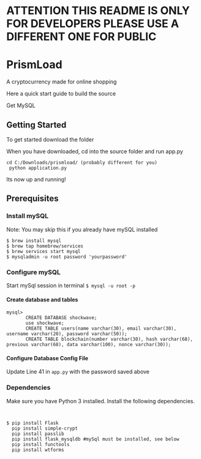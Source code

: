 # ATTENTION THIS README IS ONLY FOR DEVELOPERS PLEASE USE A DIFFERENT ONE FOR PUBLIC
# PrismLoad
A cryptocurrency made for online shopping

Here a quick start guide to build the source



Get MySQL


## Getting Started
To get started download the folder



When you have downloaded, cd into the source folder and run app.py
```
cd C:/Downloads/prismload/ (probably different for you)
 python application.py
```
Its now up and running!

## Prerequisites

### Install mySQL
Note: You may skip this if you already have mySQL installed
```
$ brew install mysql 
$ brew tap homebrew/services
$ brew services start mysql
$ mysqladmin -u root password 'yourpassword' 
```

### Configure mySQL 
Start mySql session in terminal
```$ mysql -u root -p```

#### Create database and tables
``` 
mysql> 
       CREATE DATABASE shockwave;
       use shockwave;
       CREATE TABLE users(name varchar(30), email varchar(30), username varchar(20), password varchar(50));
       CREATE TABLE blockchain(number varchar(30), hash varchar(68), previous varchar(68), data varchar(100), nonce varchar(30));
```

#### Configure Database Config File
Update Line 41 in ```app.py``` with the password saved above



### Dependencies
Make sure you have Python 3 installed. Install the following dependencies.


```  


$ pip install Flask
  pip install simple-crypt
  pip install passlib
  pip install flask_mysqldb #mySql must be installed, see below
  pip install functools
  pip install wtforms
```







